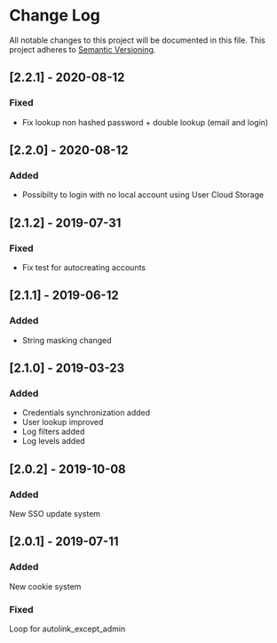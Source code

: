 # Change Log

All notable changes to this project will be documented in this file. This project adheres to [Semantic Versioning](http://semver.org/).

## [2.2.1] - 2020-08-12
### Fixed
* Fix lookup non hashed password + double lookup (email and login)

## [2.2.0] - 2020-08-12
### Added
* Possibilty to login with no local account using User Cloud Storage

## [2.1.2] - 2019-07-31
### Fixed 
* Fix test for autocreating accounts

## [2.1.1] - 2019-06-12
### Added
* String masking changed

## [2.1.0] - 2019-03-23
### Added
* Credentials synchronization added
* User lookup improved 
* Log filters added
* Log levels added

## [2.0.2] - 2019-10-08
### Added
New SSO update system

## [2.0.1] - 2019-07-11
### Added
New cookie system

### Fixed 
Loop for autolink_except_admin
